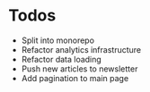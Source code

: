 # Todos

- Split into monorepo
- Refactor analytics infrastructure
- Refactor data loading
- Push new articles to newsletter
- Add pagination to main page
